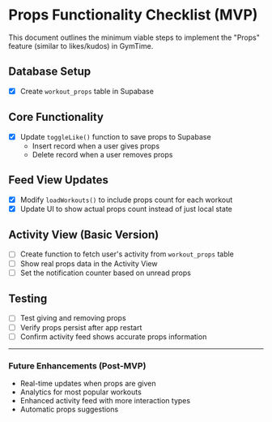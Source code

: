 # Props Functionality Checklist (MVP)

This document outlines the minimum viable steps to implement the "Props" feature (similar to likes/kudos) in GymTime.

## Database Setup
- [x] Create `workout_props` table in Supabase

## Core Functionality
- [x] Update `toggleLike()` function to save props to Supabase
  - Insert record when a user gives props
  - Delete record when a user removes props

## Feed View Updates
- [x] Modify `loadWorkouts()` to include props count for each workout
- [x] Update UI to show actual props count instead of just local state

## Activity View (Basic Version)
- [ ] Create function to fetch user's activity from `workout_props` table
- [ ] Show real props data in the Activity View
- [ ] Set the notification counter based on unread props

## Testing
- [ ] Test giving and removing props
- [ ] Verify props persist after app restart
- [ ] Confirm activity feed shows accurate props information

---

### Future Enhancements (Post-MVP)
* Real-time updates when props are given
* Analytics for most popular workouts
* Enhanced activity feed with more interaction types
* Automatic props suggestions 